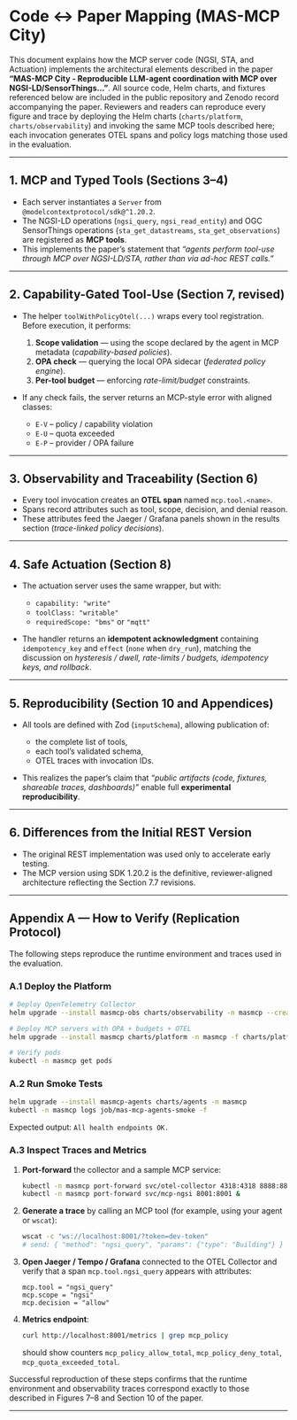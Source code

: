 # Code ↔ Paper Mapping (MAS-MCP City)

This document explains how the MCP server code (NGSI, STA, and Actuation) implements the architectural elements described in the paper **“MAS-MCP City - Reproducible LLM-agent coordination with MCP over NGSI-LD/SensorThings…”**.
All source code, Helm charts, and fixtures referenced below are included in the public repository and Zenodo record accompanying the paper.
Reviewers and readers can reproduce every figure and trace by deploying the Helm charts (`charts/platform`, `charts/observability`) and invoking the same MCP tools described here; each invocation generates OTEL spans and policy logs matching those used in the evaluation.

---

## 1. MCP and Typed Tools (Sections 3–4)

* Each server instantiates a `Server` from `@modelcontextprotocol/sdk@^1.20.2`.
* The NGSI-LD operations (`ngsi_query`, `ngsi_read_entity`) and OGC SensorThings operations (`sta_get_datastreams`, `sta_get_observations`) are registered as **MCP tools**.
* This implements the paper’s statement that *“agents perform tool-use through MCP over NGSI-LD/STA, rather than via ad-hoc REST calls.”*

---

## 2. Capability-Gated Tool-Use (Section 7, revised)

* The helper `toolWithPolicyOtel(...)` wraps every tool registration.
  Before execution, it performs:

  1. **Scope validation** — using the scope declared by the agent in MCP metadata (*capability-based policies*).
  2. **OPA check** — querying the local OPA sidecar (*federated policy engine*).
  3. **Per-tool budget** — enforcing *rate-limit/budget* constraints.
* If any check fails, the server returns an MCP-style error with aligned classes:

  * `E-V` – policy / capability violation
  * `E-U` – quota exceeded
  * `E-P` – provider / OPA failure

---

## 3. Observability and Traceability (Section 6)

* Every tool invocation creates an **OTEL span** named `mcp.tool.<name>`.
* Spans record attributes such as tool, scope, decision, and denial reason.
* These attributes feed the Jaeger / Grafana panels shown in the results section (*trace-linked policy decisions*).

---

## 4. Safe Actuation (Section 8)

* The actuation server uses the same wrapper, but with:

  * `capability: "write"`
  * `toolClass: "writable"`
  * `requiredScope: "bms"` or `"mqtt"`
* The handler returns an **idempotent acknowledgment** containing `idempotency_key` and `effect` (`none` when `dry_run`), matching the discussion on *hysteresis / dwell, rate-limits / budgets, idempotency keys, and rollback*.

---

## 5. Reproducibility (Section 10 and Appendices)

* All tools are defined with Zod (`inputSchema`), allowing publication of:

  * the complete list of tools,
  * each tool’s validated schema,
  * OTEL traces with invocation IDs.
* This realizes the paper’s claim that *“public artifacts (code, fixtures, shareable traces, dashboards)”* enable full **experimental reproducibility**.

---

## 6. Differences from the Initial REST Version

* The original REST implementation was used only to accelerate early testing.
* The MCP version using SDK 1.20.2 is the definitive, reviewer-aligned architecture reflecting the Section 7.7 revisions.

---

## Appendix A — How to Verify (Replication Protocol)

The following steps reproduce the runtime environment and traces used in the evaluation.

### A.1 Deploy the Platform

```bash
# Deploy OpenTelemetry Collector
helm upgrade --install masmcp-obs charts/observability -n masmcp --create-namespace

# Deploy MCP servers with OPA + budgets + OTEL
helm upgrade --install masmcp charts/platform -n masmcp -f charts/platform/values-dev.yaml

# Verify pods
kubectl -n masmcp get pods
```

### A.2 Run Smoke Tests

```bash
helm upgrade --install masmcp-agents charts/agents -n masmcp
kubectl -n masmcp logs job/mas-mcp-agents-smoke -f
```

Expected output:
`All health endpoints OK.`

### A.3 Inspect Traces and Metrics

1. **Port-forward** the collector and a sample MCP service:

   ```bash
   kubectl -n masmcp port-forward svc/otel-collector 4318:4318 8888:8888 &
   kubectl -n masmcp port-forward svc/mcp-ngsi 8001:8001 &
   ```
2. **Generate a trace** by calling an MCP tool (for example, using your agent or `wscat`):

   ```bash
   wscat -c "ws://localhost:8001/?token=dev-token"
   # send: { "method": "ngsi_query", "params": {"type": "Building"} }
   ```
3. **Open Jaeger / Tempo / Grafana** connected to the OTEL Collector and verify that a span
   `mcp.tool.ngsi_query` appears with attributes:

   ```
   mcp.tool = "ngsi_query"
   mcp.scope = "ngsi"
   mcp.decision = "allow"
   ```
4. **Metrics endpoint**:

   ```bash
   curl http://localhost:8001/metrics | grep mcp_policy
   ```

   should show counters `mcp_policy_allow_total`, `mcp_policy_deny_total`, `mcp_quota_exceeded_total`.

Successful reproduction of these steps confirms that the runtime environment and observability traces correspond exactly to those described in Figures 7–8 and Section 10 of the paper.

---
